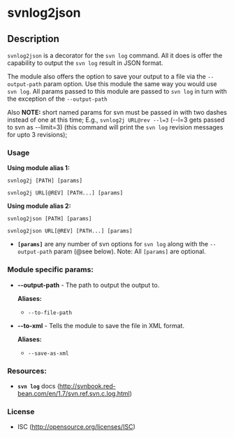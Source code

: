 svnlog2json
========

## Description
`svnlog2json` is a decorator for the `svn log` command.  All it does
is offer the capability to output the `svn log` result in JSON format.

The module also offers the option to save your output to a file via
the `--output-path` param option.  Use this module the same way you
would use `svn log`.  All params passed to this module are passed to
`svn log` in turn with the exception of the `--output-path`

Also **NOTE:** short named params for svn must be passed in with two
dashes instead of one at this time; E.g., `svnlog2j URL@rev --l=3`
(--l=3 gets passed to svn as --limit=3) (this command will print the
`svn log` revision messages for upto 3 revisions);

### Usage

**Using module alias 1:**

`svnlog2j [PATH] [params]`

`svnlog2j URL[@REV] [PATH...] [params]`

**Using module alias 2:**

`svnlog2json [PATH] [params]`

`svnlog2json URL[@REV] [PATH...] [params]`

- **`[params]`** are any number of svn options for `svn log` along with
    the `--output-path` param (@see below).  Note: All `[params]` are
    optional.

### Module specific params:
- **--output-path** - The path to output the output to.

    **Aliases:**
    - `--to-file-path`

- **--to-xml** - Tells the module to save the file in XML format.

    **Aliases:**
    - `--save-as-xml`
    
### Resources:
- **`svn log`** docs (http://svnbook.red-bean.com/en/1.7/svn.ref.svn.c.log.html)

### License
- ISC (http://opensource.org/licenses/ISC)

